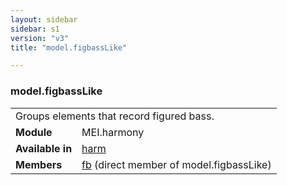 ```yaml
---
layout: sidebar
sidebar: s1
version: "v3"
title: "model.figbassLike"

---
```


<div class="classSpec model">
   <h3 id="model.figbassLike">model.figbassLike</h3>
   <table class="wovenodd">
      <tr>
         <td colspan="2" class="wovenodd-col2">Groups elements that record figured bass.</td>
      </tr>
      <tr>
         <td class="wovenodd-col1">
            <strong>Module</strong>
         </td>
         <td class="wovenodd-col2">MEI.harmony</td>
      </tr>
      <tr>
         <td class="wovenodd-col1">
            <strong>Available in</strong>
         </td>
         <td class="wovenodd-col2">
            <div class="parent">
               <div>
                  <a class="link_odd_elementSpec" href="/{{ page.version }}/elements/harm.html">harm</a>
               </div>
            </div>
         </td>
      </tr>
      <tr>
         <td class="wovenodd-col1">
            <strong>Members</strong>
         </td>
         <td class="wovenodd-col2">
            <div class="parent">
               <div>
                  <a class="link_odd_elementSpec" href="/{{ page.version }}/elements/fb.html">fb</a> (direct member of model.figbassLike)
               </div>
            </div>
         </td>
      </tr>
   </table>
</div>